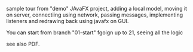 sample tour from "demo" JAvaFX project, adding a local model, moving it on server, connectiing using network, passing messages, 
implementing listeners and redrawing back using javafx on GUI.

You can start from branch "01-start" fgoign up to 21, seeing all the logic

see also PDF.

